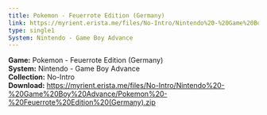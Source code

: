 ```yaml
---
title: Pokemon - Feuerrote Edition (Germany)
link: https://myrient.erista.me/files/No-Intro/Nintendo%20-%20Game%20Boy%20Advance/Pokemon%20-%20Feuerrote%20Edition%20(Germany).zip
type: single1
System: Nintendo - Game Boy Advance
---
```

<b>Game:</b> Pokemon - Feuerrote Edition (Germany)<br>
<b>System:</b> Nintendo - Game Boy Advance<br>
<b>Collection:</b> No-Intro<br>
<b>Download:</b> https://myrient.erista.me/files/No-Intro/Nintendo%20-%20Game%20Boy%20Advance/Pokemon%20-%20Feuerrote%20Edition%20(Germany).zip